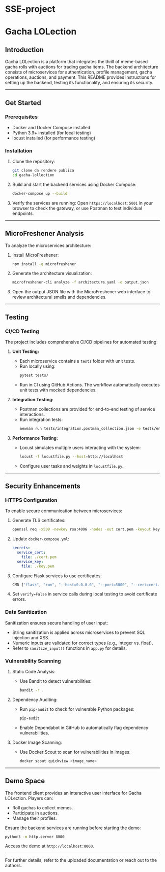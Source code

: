 # SSE-project
# Gacha LOLection

## Introduction
Gacha LOLection is a platform that integrates the thrill of meme-based gacha rolls with auctions for trading gacha items. The backend architecture consists of microservices for authentication, profile management, gacha operations, auctions, and payment. This README provides instructions for setting up the backend, testing its functionality, and ensuring its security.

---

## Get Started

### Prerequisites
- Docker and Docker Compose installed
- Python 3.9+ installed (for local testing)
- locust installed (for performance testing)

### Installation
1. Clone the repository:
   ```bash
   git clone da rendere publica
   cd gacha-lollection
   ```

2. Build and start the backend services using Docker Compose:
   ```bash
   docker-compose up --build
   ```

3. Verify the services are running:
   Open `https://localhost:5001` in your browser to check the gateway, or use Postman to test individual endpoints.

---

## MicroFreshener Analysis
To analyze the microservices architecture:

1. Install MicroFreshener:
   ```bash
   npm install -g microfreshener
   ```

2. Generate the architecture visualization:
   ```bash
   microfreshener-cli analyze -f architecture.yaml -o output.json
   ```

3. Open the output JSON file with the MicroFreshener web interface to review architectural smells and dependencies.

---

## Testing

### CI/CD Testing
The project includes comprehensive CI/CD pipelines for automated testing:

1. **Unit Testing:**
   - Each microservice contains a `tests` folder with unit tests.
   - Run locally using:
     ```bash
     pytest tests/
     ```
   - Run in CI using GitHub Actions. The workflow automatically executes unit tests with mocked dependencies.

2. **Integration Testing:**
   - Postman collections are provided for end-to-end testing of service interactions.
   - Run integration tests:
     ```bash
     newman run tests/integration.postman_collection.json -e tests/environment.json
     ```

3. **Performance Testing:**
   - Locust simulates multiple users interacting with the system:
     ```bash
     locust -f locustfile.py --host=http://localhost
     ```
   - Configure user tasks and weights in `locustfile.py`.

---

## Security Enhancements

### HTTPS Configuration
To enable secure communication between microservices:

1. Generate TLS certificates:
   ```bash
   openssl req -x509 -newkey rsa:4096 -nodes -out cert.pem -keyout key.pem -days 365
   ```

2. Update `docker-compose.yml`:
   ```yaml
   secrets:
     service_cert:
       file: ./cert.pem
     service_key:
       file: ./key.pem
   ```

3. Configure Flask services to use certificates:
   ```bash
   CMD ["flask", "run", "--host=0.0.0.0", "--port=5000", "--cert=cert.pem", "--key=key.pem"]
   ```

4. Set `verify=False` in service calls during local testing to avoid certificate errors.

### Data Sanitization
Sanitization ensures secure handling of user input:
- String sanitization is applied across microservices to prevent SQL injection and XSS.
- Numeric inputs are validated for correct types (e.g., integer vs. float).
- Refer to `sanitize_input()` functions in `app.py` for details.

### Vulnerability Scanning

1. Static Code Analysis:
   - Use Bandit to detect vulnerabilities:
     ```bash
     bandit -r .
     ```

2. Dependency Auditing:
   - Run `pip-audit` to check for vulnerable Python packages:
     ```bash
     pip-audit
     ```
   - Enable Dependabot in GitHub to automatically flag dependency vulnerabilities.

3. Docker Image Scanning:
   - Use Docker Scout to scan for vulnerabilities in images:
     ```bash
     docker scout quickview <image_name>
     ```

---

## Demo Space
The frontend client provides an interactive user interface for Gacha LOLection. Players can:
- Roll gachas to collect memes.
- Participate in auctions.
- Manage their profiles.

Ensure the backend services are running before starting the demo:
```bash
python3 -m http.server 8000
```
Access the demo at `http://localhost:8000`.

---

For further details, refer to the uploaded documentation or reach out to the authors.

